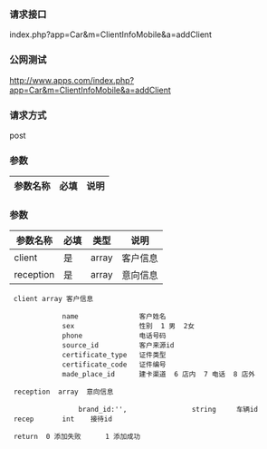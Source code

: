 ### **请求接口**
index.php?app=Car&m=ClientInfoMobile&a=addClient



### **公网测试**
http://www.apps.com/index.php?app=Car&m=ClientInfoMobile&a=addClient

### **请求方式**
post


### **参数**
| 参数名称  |必填|     说明      |
|------|-----|------|
### **参数**
| 参数名称  |必填|   类型  |说明      |
|------|-----|------|------|
| client| 是 | array|客户信息|
| reception| 是 | array|意向信息|

     client array 客户信息
                  
                 name               客户姓名
                 sex                性别  1 男  2女
                 phone              电话号码
                 source_id          客户来源id
                 certificate_type   证件类型
                 certificate_code   证件编号
                 made_place_id      建卡渠道  6 店内  7 电话  8 店外

     reception  array  意向信息

                     brand_id:'',                string     车辆id
     recep       int    接待id

     return  0 添加失败      1 添加成功 